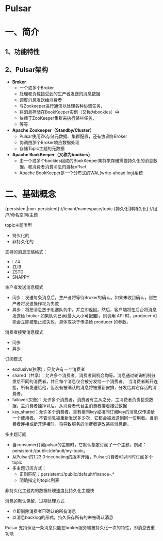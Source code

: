 # Pulsar

# 一、简介

## 1、功能特性

## 2、Pulsar架构

- **Broker**
    - 一个或多个Broker
    - 处理和负载接受到的生产者发送的消息数据
    - 调度消息发送给消费者
    - 与Zookeeper进行通信以处理各种协调任务，
    - 将消息存储在BookKeeper实例（又称为bookies）中
    - 依赖于ZooKeeper集群来执行某些任务，
    - 等等
- **Apache Zookeeper（Standby/Cluster）**
    - Pulsar使用ZK存储元数据、集群配置，还有协调各Broker
    - 协调由那个Broker响应数据处理
    - 存储Topic主题的元数据
- **Apache BookKeeper（又称为bookies）**
    - 由一个或多个bookies组成的BookKeeper集群来存储需要持久化的消息数据，和消费者消费消息的游标offset
    - Apache BookKeeper是一个分布式的WAL(write-ahead log)系统

# 二、基础概念

{persistent|non-persistent}://tenant/namespace/topic
{持久化|非持久化}://租户/命名空间/主题

topic主题类型
- 持久化的
- 非持久化的

支持的消息压缩格式：
- LZ4
- ZLIB
- ZSTD
- SNAPPY

生产者发送消息模式
- 同步：发送每条消息后，生产者将等待Broker的确认。如果未收到确认，则生产者将发送操作视为失败
- 异步：将把消息放于阻塞队列中，并立即返回。然后，客户端将在后台将消息发送给 broker
       如果队列已满(最大大小可配置)，则调用 API 时，producer 可能会立即被阻止或失败，具体取决于传递给 producer 的参数。

消费者接受消息模式
- 同步
- 异步

订阅模式
- exclusive(独家)：只允许有一个消费者
- shared（共享）：允许多个消费者，消费者间机会均等。消息通过轮询机制分发给不同的消费者，并且每个消息仅会被分发给一个消费者。
                当消费者断开连接，所有发送给他，但没有被确认的消息将被重新安排，分发给其它存活的消费者。
- failover(灾备)：允许多个消费者，消费者有主从之分，主消费者负责接受数据，主消费者挂掉以后，从消费者代替主消费者接着接受数据
- key_shared：允许多个消费者，具有相同key或相同订阅key的消息仅传递给一个使用者。
              不管消息被重新发送多少次，它都会被发送到同一使用者。当消费者连接或断开连接时，将导致服务的消费者更改某些消息键。

多主题订阅
- 当consumer订阅pulsar的主题时，它默认指定订阅了一个主题，例如：persistent://public/default/my-topic。
- 从Pulsar的1.23.0-incubating的版本开始，Pulsar消费者可以同时订阅多个topic
- 多主题订阅方式：
  - 正则匹配：persistent://public/default/finance-.*
  - 明确指定的topic列表

非持久化主题内的数据处理速度比持久化主题快

消息的默认保留，过期处理方式
- 立即删除消费者已确认的所有消息
- 以消息backlog的形式，持久保存所有的未被确认消息

Pulsar 支持保证一条消息只能在broker服务端被持久化一次的特性，即消息去重功能